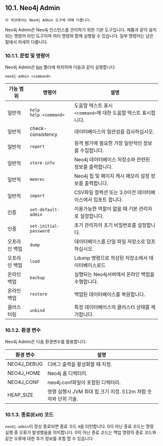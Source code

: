 ## 10.1. Neo4j Admin

```
이 섹션에서는 Neo4j Admin 도구에 대해 다룹니다.
```
 
Neo4j Admin은 Neo4j 인스턴스를 관리하기 위한 기본 도구입니다. 제품과 같이 설치되는 명령어 라인 도구이며 여러 명령와 함께 실행될 수 있습니다. 일부 명령어는 남은 절에서 자세히 다룹니다. 

### 10.1.1. 문법 및 명령어 

Neo4j Admin은 [bin](../configuration/file-locations.md) 폴더에 위치하며 다음과 같이 실행합니다:  

```neo4j-admin <command>```

| 기능 범위     | 명령어                                | 설명                                                         |
| ------------- | ------------------------------------- | ------------------------------------------------------------ |
| 일반적        | ```help```<br /> ```help <command>``` | 도움말 텍스트 표시<br /> ```<command>```에 대한 도움말 텍스트 표시합니다. |
| 일반적        | check-consistency                     | 데이터베이스의 일관성을 검사하십시오.                        |
| 일반적        | ```report```                          | 원격 평가에 필요한 가장 일반적인 정보를 수집합니다.          |
| 일반적        | ```store-info```                      | Neo4j 데이터베이스 저장소와 관련된 정보를 출력합니다.        |
| 일반적        | ```memrec```                          | Neo4j 힙 및 페이지 캐시 메모리 설정 정보를 출력합니다.       |
| 일반적        | ```import```                          | CSV파일 컬렉션 또는 3.0이전 데이터베이스에서 임포트 합니다.  |
| 인증          | `set-default-admin`                   | 이용가능한 역할이 없을 때 기본 관리자로  설정합니다.         |
| 인증          | ```set-initial-password```            | 초기 관리자의 초기 비밀번호를 설정합니다.                    |
| 오프라인 백업 | `dump`                                | 데이터베이스를 단일 파일 저장소로 덤프하십시오.              |
| 오프라인 백업 | ```load```                            | Ldump 명령으로 작성된 저장소에서 데이터베이스로드            |
| 온라인 백업   | `backup`                              | 실행되는 Neo4j서버에서 온라인 백업을 수행합니다.             |
| 온라인 백업   | ```restore```                         | 백업된 데이터베이스를 복원합니다.                            |
| 클러스터링    | `unbind`                              | 특정 데이터베이스의 클러스터 상태를 제거합니다.              |


### 10.1.2. 환경 변수 
 
Neo4j Admin은 다음 환경변수를 활용합니다. 

| 환경 변수 | 설명 |
|---|---|
| NEO4J_DEBUG | 디버그 출력을 활성화할 때 지정. |
| NEO4J_HOME | Neo4j 홈 디렉터리. |
| NEO4J_CONF | neo4j.conf파일이 포함된 디렉터리. |
| HEAP_SIZE | 명령 실행시 JVM 최대 힙 크기 지정. 512m 처럼 숫자와 단위 기술. |

### 10.1.3. 종료(Exit) 코드

```neo4j-admin```이 정상 종료되면 종료 코드 ```0```을 리턴합니다. 0이 아닌 종료 코드는 명령 실행 중 오류가 발생했음을 의미합니다. 0이 아닌 종료 코드는 백업 명령의 종료 코드와 같은 오류에 대한 추가 정보를 포함 할 수 있습니다

 
